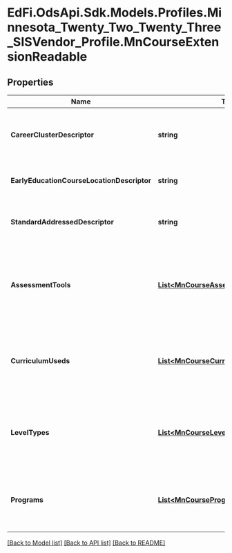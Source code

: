 # EdFi.OdsApi.Sdk.Models.Profiles.Minnesota_Twenty_Two_Twenty_Three_SISVendor_Profile.MnCourseExtensionReadable
## Properties

Name | Type | Description | Notes
------------ | ------------- | ------------- | -------------
**CareerClusterDescriptor** | **string** | Career cluster defines the industry or occupational focus for a career pathways program, plan of study, or course. | [optional] 
**EarlyEducationCourseLocationDescriptor** | **string** | Classification of instruction site for Early Education. E.g., child&#39;s home or care center. | [optional] 
**StandardAddressedDescriptor** | **string** | Locality of entity who&#39;s learning standard is addressed by this course. E.g., State, Federal, or Local. | [optional] 
**AssessmentTools** | [**List&lt;MnCourseAssessmentToolReadable&gt;**](MnCourseAssessmentToolReadable.md) | An unordered collection of courseAssessmentTools. Assessment tool that has been implemented for the course. General purpose but intially implemented for Early Education. | [optional] 
**CurriculumUseds** | [**List&lt;MnCourseCurriculumUsedReadable&gt;**](MnCourseCurriculumUsedReadable.md) | An unordered collection of courseCurriculumUseds. Curriculum as implemented for the course. General purpose but intially implemented for Early Education. | [optional] 
**LevelTypes** | [**List&lt;MnCourseLevelTypeReadable&gt;**](MnCourseLevelTypeReadable.md) | An unordered collection of courseLevelTypes. The &#39;type level&#39; of which the course is associated. E.g, Advanced, Articulated, Basic, Dual, General, No credit, Occupational | [optional] 
**Programs** | [**List&lt;MnCourseProgramReadable&gt;**](MnCourseProgramReadable.md) | An unordered collection of coursePrograms. Program associated to the course. General purpose but intially extended for Early Education. | [optional] 

[[Back to Model list]](../README.md#documentation-for-models) [[Back to API list]](../README.md#documentation-for-api-endpoints) [[Back to README]](../README.md)


